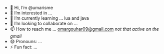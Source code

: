 - 👋 Hi, I’m @umarisme
- 👀 I’m interested in ...
- 🌱 I’m currently learning ... lua and java
- 💞️ I’m looking to collaborate on ...
- 📫 How to reach me ... omargouhar09@gmail.com *not that active on the gmail*
- 😄 Pronouns: ...
- ⚡ Fun fact: ...

<!---
umarisme/umarisme is a ✨ special ✨ repository because its `README.md` (this file) appears on your GitHub profile.
You can click the Preview link to take a look at your changes.
--->
